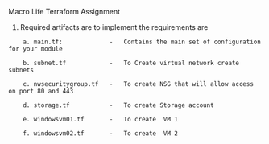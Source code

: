 Macro Life Terraform Assignment


1. Required artifacts are to implement the requirements are
```
	a. main.tf: 			-	Contains the main set of configuration for your module

	b. subnet.tf 			-	To Create virtual network create subnets

	c. nwsecuritygroup.tf 	-	To create NSG that will allow access on port 80 and 443

	d. storage.tf 			-	To create Storage account

	e. windowsvm01.tf 		- 	To create  VM 1

	f. windowsvm02.tf 		- 	To create  VM 2
```
